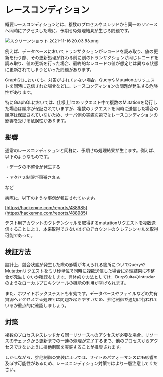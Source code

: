 # レースコンディション

概要レースコンディションとは、複数のプロセスやスレッドから同一のリソースへ同時にアクセスした際に、予期せぬ処理結果が生じる問題です。

![スクリーンショット 2021-11-16 20.03.53.png](%E3%83%AC%E3%83%BC%E3%82%B9%E3%82%B3%E3%83%B3%E3%83%86%E3%82%99%E3%82%A3%E3%82%B7%E3%83%A7%E3%83%B3%2082f5c640d4e94076a69dedc310efb332/%E3%82%B9%E3%82%AF%E3%83%AA%E3%83%BC%E3%83%B3%E3%82%B7%E3%83%A7%E3%83%83%E3%83%88_2021-11-16_20.03.53.png)

例えば、データベースにおいてトランザクションがレコードを読み取り、値の更新を行う際、その更新処理が終わる前に別のトランザクションが同じレコードを読み取り、値の更新を行った場合、最終的なレコードの値が想定とは異なる状態に更新されてしまうといった問題があります。

GraphQLにおいても、対策がされていない場合、QueryやMutationのリクエストを同時に送信された場合などに、レースコンディションの問題が発生する危険性があります。

特にGraphQLにおいては、仕様上1つのリクエスト中で複数のMutationを発行した場合は順序が保証されていますが、複数のリクエストを同時に送信した場合の順序は保証されていないため、サーバ側の実装次第ではレースコンディションの影響を受ける危険性があります。

## 影響

通常のレースコンディションと同様に、予期せぬ処理結果が生じます。例えば、以下のようなものです。

・データの不整合が発生する

・アクセス制限が回避される

など

実際に、以下のような事例が報告されています。

[https://hackerone.com/reports/488985](https://hackerone.com/reports/488985)

テスト用アカウントのクレデンシャルを取得するmutaitionリクエストを複数送信することにより、本来取得できないはずのアカウントのクレデンシャルを取得可能であった。

## 検証方法

設計上、競合状態が発生した際の影響が考えられる箇所についてQueryやMutationリクエストをミリ秒単位で同時に複数送信した場合に処理結果に不整合が発生しないか確認をします。具体的な方法としては、BurpSuiteのIntruderのようなローカルプロキシツールの機能の利用が挙げられます。

また、ホワイトボックステストも有効です。データベースやファイルなどの共有資源へアクセスする処理では問題が起きやすいため、排他制御が適切に行われているか重点的に確認しましょう。

## 対策

複数のプロセスやスレッドから同一リソースへのアクセスが必要な場合、リソースのチェックから更新までの一連の処理が完了するまで、他のプロセスからアクセスできないように排他制御を実装することが推奨されます。

しかしながら、排他制御の実装によっては、サイトのパフォーマンスにも影響を及ぼす可能性があるため、レースコンディション対策ではより一層注意してください。